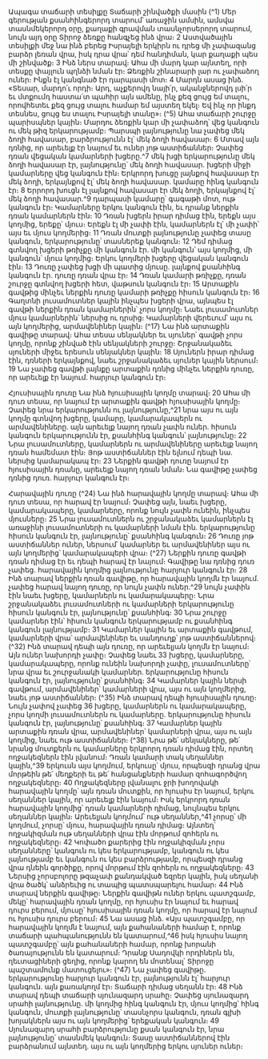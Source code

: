 
Ապագա տաճարի տեսիլքը
Տաճարի շինվածքի մասին
(^1) Մեր գերության քսանհինգերորդ տարում՝ առաջին ամսին, ամսվա տասնմեկերորդ օրը, քաղաքի գրավման
տասնչորսերորդ տարում, նույն այդ օրը Տիրոջ ձեռքը հանգչեց ինձ վրա։ 2 Աստվածային տեսիլքի մեջ նա ինձ բերեց
Իսրայելի երկիրն ու դրեց մի չափազանց բարձր լեռան վրա, իսկ դրա վրա՝ դեմ հանդիման, կար քաղաքի պես մի
շինվածք։ 3 Ինձ ներս տարավ։ Ահա մի մարդ կար այնտեղ, որի տեսքը փայլուն պղնձի նման էր։ Ձեռքին շինարարի լար
ու չափաձող ուներ։ Ինքն էլ կանգնած էր դարպասի մոտ։ 4 Մարդն ասաց ինձ. «Տեսար, մարդո՛ւ որդի։ Արդ, աչքերովդ
նայի՛ր, ականջներովդ լսի՛ր եւ մտքումդ հաստա՛տ պահիր այն ամենը, ինչ քեզ ցույց եմ տալու, որովհետեւ քեզ ցույց տալու
համար եմ այստեղ եկել։ Եվ ինչ որ ինքդ տեսնես, ցույց ես տալու Իսրայելի տանը»։
(^5) Ահա տաճարի շուրջը պարիսպներ կային։ Մարդու ձեռքին կար մի չափաձող՝ վեց կանգուն ու մեկ թիզ
երկարությամբ։ Պարսպի լայնությունը նա չափեց մեկ ձողի հավասար, բարձրությունն էլ՝ մեկ ձողի հավասար։ 6 Մտավ
այն դռնից, որ արեւելք էր նայում եւ ուներ յոթ աստիճաններ։ Չափեց դռան վեցական կամարների խցերը.^7 մեկ խցի
երկարությունը մեկ ձողի հավասար էր, լայնությունը՝ մեկ ձողի հավասար. խցերի միջի կամարները վեց կանգուն էին։
Երկրորդ խուցը լայնքով հավասար էր մեկ ձողի, երկայնքով էլ՝ մեկ ձողի հավասար. կամարը հինգ կանգուն էր։ 8 Երրորդ
խուցն էլ լայնքով հավասար էր մեկ ձողի, երկայնքով էլ՝ մեկ ձողի հավասար.^9 դարպասի կամարը՝ գագաթի մոտ, ութ
կանգուն էր։ Կամարները երկու կանգուն էին, եւ դրանք ներքին դռան կամարներն էին։ 10 Դռան խցերն իրար դիմաց էին,
երեքն այս կողմից, երեքը՝ մյուս։ Երեքն էլ մի չափի էին, կամարներն էլ՝ մի չափի՝ այս եւ մյուս կողմերից։ 11 Դռան մուտքի
լայնությունը չափեց տասը կանգուն, երկարությունը՝ տասներեք կանգուն։ 12 Դեմ դիմաց գտնվող խցերի թռիչքը մի
կանգուն էր. մի կանգուն՝ այս կողմից, մի կանգուն՝ մյուս կողմից։ Երկու կողմերի խցերը վեցական կանգուն էին։ 13 Դուռը
չափեց խցի մի պատից մյուսը. լայնքով քսանհինգ կանգուն էր. դուռը դռան վրա էր։ 14 Դռան կամարի թռիչքը, դռան
շուրջը գտնվող խցերի հետ, վաթսուն կանգուն էր։ 15 Արտաքին գավթից մինչեւ ներքին դուռը կամարի թռիչքը հիսուն
կանգուն էր։ 16 Գաղտնի լուսամուտներ կային ինչպես խցերի վրա, այնպես էլ գավթի ներքին դռան կամարներին՝ չորս
կողմը։ Նաեւ լուսամուտներ մյուս կամարներին՝ ներսից ու դրսից։ Կամարների վերեւում՝ այս ու այն կողմերից,
արմավենիներ կային։
(^17) Նա ինձ արտաքին գավիթը տարավ։ Ահա տեսա սենյակներ եւ սյուներ՝ գավթի չորս կողմը, որոնք շինված էին
սենյակների շուրջը։ Շրջանակաձեւ սյուների միջեւ երեսուն սենյակներ կային։ 18 Սյուներն իրար դիմաց էին, դռների
երկայնքով, նաեւ շրջանակաձեւ սյուներ կային ներսում։ 19 Նա չափեց գավթի լայնքը արտաքին դռնից մինչեւ ներքին
դուռը, որ արեւելք էր նայում. հարյուր կանգուն էր։


Հյուսիսային դուռը
Նա ինձ հյուսիսային կողմը տարավ։ 20 Ահա մի դուռ տեսա, որ նայում էր արտաքին գավթի հյուսիսային կողմը։
Չափեց նրա երկարությունն ու լայնությունը,^21 նրա այս ու այն կողմը գտնվող խցերը, կամարը, կամարակապերն ու
արմավենիները. այն արեւելք նայող դռան չափն ուներ. հիսուն կանգուն երկարությունն էր, քսանհինգ կանգուն՝
լայնությունը։ 22 Նրա լուսամուտները, կամարներն ու արմավենիները արեւելք նայող դռան համեմատ էին։ Յոթ
աստիճաններ էին ելնում դեպի նա. ներսից կամարակապ էր։ 23 Ներքին գավթի դուռը նայում էր հյուսիսային դռանը,
արեւելք նայող դռան նման։ Նա գավիթը չափեց դռնից դուռ. հարյուր կանգուն էր։

Հարավային դուռը
(^24) Նա ինձ հարավային կողմը տարավ։ Ահա մի դուռ տեսա, որ հարավ էր նայում։ Չափեց այն, նաեւ խցերը,
կամարակապերը, կամարները, որոնք նույն չափն ունեին, ինչպես մյուսները։ 25 Նրա լուսամուտներն ու շրջանակաձեւ
կամարներն էլ առաջինի լուսամուտների ու կամարների նման էին. երկարությունը հիսուն կանգուն էր, լայնությունը՝
քսանհինգ կանգուն։ 26 Դուռը յոթ աստիճաններ ուներ, ներսում՝ կամարներ եւ արմավենիներ այս ու այն կողմերից՝
կամարակապերի վրա։
(^27) Ներքին դուռը գավթի դռան դիմաց էր եւ դեպի հարավ էր նայում։ Գավիթը նա դռնից դուռ չափեց. հարավային
կողմից լայնությունը հարյուր կանգուն էր։ 28 Ինձ տարավ ներքին դռան գավիթը, որ հարավային կողմն էր նայում. չափեց
հարավ նայող դուռը, որ նույն չափն ուներ.^29 նույն չափին էին նաեւ խցերը, կամարներն ու կամարակապերը։ Նրա
շրջանակաձեւ լուսամուտների ու կամարների երկարությունը հիսուն կանգուն էր, լայնությունը՝ քսանհինգ։ 30 Նրա
շուրջը կամարներ էին՝ հիսուն կանգուն երկարությամբ ու քսանհինգ կանգուն լայնությամբ։ 31 Կամարներ կային եւ
արտաքին գավթում, կամարների վրա՝ արմավենիներ եւ սանդուղք՝ յոթ աստիճաններով։
(^32) Ինձ տարավ դեպի այն դուռը, որ արեւելյան կողմն էր նայում։ Այն ուներ նախորդի չափը։ Չափեց նաեւ 33 խցերը,
կամարները, կամարակապերը, որոնք ունեին նախորդի չափը, լուսամուտները՝ նրա վրա եւ շուրջանակի կամարներ.
երկարությունը հիսուն կանգուն էր, լայնությունը՝ քսանհինգ։ 34 Կամարներ կային ներսի գավթում, արմավենիներ՝
կամարների վրա, այս ու այն կողմերից, նաեւ յոթ աստիճաններ։
(^35) Ինձ տարավ դեպի հյուսիսային դուռը։ Նույն չափով չափեց 36 խցերը, կամարներն ու կամարակապերը, չորս կողմի
լուսամուտներն ու կամարները. երկարությունը հիսուն կանգուն էր, լայնությունը՝ քսանհինգ։ 37 Կամարներ կային
արտաքին դռան վրա, արմավենիներ՝ կամարների վրա, այս ու այն կողմից, նաեւ ութ աստիճաններ։
(^38) Նրա թե՛ սենյակները, թե՛ նրանց մուտքերն ու կամարները երկրորդ դռան դիմաց էին, որտեղ ողջակեզներն էին
լվանում։ Դռան կամարի տակ սեղաններ կային,^39 երկուսն այս կողմում, երկուսը՝ մյուս, որպեսզի դրանց վրա մորթեին
թե՛ մեղքերի եւ թե՛ հանցանքների համար զոհագործվող ողջակեզները։ 40 Ողջակեզները լվանալու ջրի խողովակի
հարավային կողմը՝ այն դռան մուտքին, որ հյուսիս էր նայում, երկու սեղաններ կային, որ արեւելք էին նայում։ Իսկ
երկրորդ դռան հարավային կողմից՝ դռան կամարների դիմաց, նույնպես երկու սեղաններ կային։ Արեւելյան կողմում՝
ութ սեղաններ,^41 չորսը՝ մի կողմում, չորսը՝ մյուս, հարավային դռան դիմաց։ Այնտեղ՝ ողջակիզման ութ սեղանների վրա
էին մորթում զոհերն ու ողջակեզները։ 42 Կոփածո քարերից էին ողջակիզման չորս սեղանները՝ կանգուն ու կես
երկարությամբ, կանգուն ու կես լայնությամբ եւ կանգուն ու կես բարձրությամբ, որպեսզի դրանց վրա դնեին գործիքը,
որով մորթում էին զոհերն ու ողջակեզները։ 43 Ներսից չորսբոլորը թզաչափ քանդակված եզրեր կային, իսկ սեղանի վրա
ծածկ՝ անձրեւից ու տապից պատսպարելու համար։ 44 Ինձ տարավ ներքին գավիթը։ Ներքին գավիթն ուներ երկու
պատշգամբ, մեկը՝ հարավային դռան կողմը, որ հյուսիս էր նայում եւ հարավ դուրս բերում, մյուսը՝ հյուսիսային դռան
կողմը, որ հարավ էր նայում ու հյուսիս դուրս բերում։ 45 Նա ասաց ինձ. «Այս պատշգամբը, որ հարավային կողմն է
նայում, այն քահանաների համար է, որոնք տաճարի պահպանությունն են կատարում,^46 իսկ հյուսիս նայող
պատշգամբը՝ այն քահանաների համար, որոնք խորանի ծառայությունն են կատարում։ Դրանք Սադովկի որդիներն են,
ղեւտացիների ցեղից, որոնք կարող են մոտենալ՝ Տիրոջը պաշտամունք մատուցելու»։
(^47) Նա չափեց գավիթը. երկարությունը հարյուր կանգուն էր, լայնությունն էլ՝ հարյուր կանգուն. այն քառակողմ էր։
Տաճարի դիմաց սեղանն էր։ 48 Ինձ տարավ դեպի տաճարի սյունազարդ սրահը։ Չափեց սյունազարդ սրահի
լայնությունը. մի կողմից հինգ կանգուն էր, մյուս կողմից՝ հինգ կանգուն, մուտքի լայնությունը՝ տասնչորս կանգուն,
դռան գլխի խոյակներն այս ու այն կողմերից՝ երեքական կանգուն։ 49 Սյունազարդ սրահի բարձրությունը քսան կանգուն
էր, նրա լայնությունը՝ տասնմեկ կանգուն։ Տասը աստիճաններով էին բարձրանում այնտեղ. այս ու այն կողմերից երկու
սյուներ ուներ։

